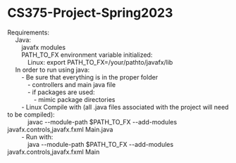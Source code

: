 # CS375-Project-Spring2023
Requirements:<br/>
&emsp;	Java:<br/>
&emsp;&emsp;	javafx modules <br/>
&emsp;&emsp;	PATH_TO_FX environment variable initialized: <br/>
&emsp;&emsp;&emsp;	Linux: export PATH_TO_FX=/your/pathto/javafx/lib <br/>
&emsp;	In order to run using java: <br/>
&emsp;&emsp;	- Be sure that everything is in the proper folder <br/>
&emsp;&emsp;&emsp;	- controllers and main java file <br/>
&emsp;&emsp;&emsp;	- if packages are used: <br/>
&emsp;&emsp;&emsp;&emsp;	- mimic package directories <br/>
&emsp;&emsp;	- Linux Compile with (all .java files associated with the project will need to be compiled): <br/>
&emsp;&emsp;&emsp;	javac --module-path $PATH_TO_FX --add-modules javafx.controls,javafx.fxml Main.java <br/>
&emsp;&emsp;	- Run with: <br/>
&emsp;&emsp;&emsp;	java --module-path $PATH_TO_FX --add-modules javafx.controls,javafx.fxml Main <br/>

